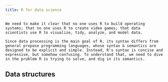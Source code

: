 ```yaml
---
title: R for data science
---
```


    We need to make it clear that no one uses R to build operating systems; that no one uses R to create video games; that data scientists use R to visualize, tidy, analyze, and model data.

    Since data processing is the main goal of R, its syntax differs from general propose programming languages, whose syntax & semantics are designed to be explicit and simple. Instead, R's syntax is concise and expressive, but somehow confusing. To understand that, we need to dive in the problem R is trying to solve, and dig in its semantics.

## Data structures


